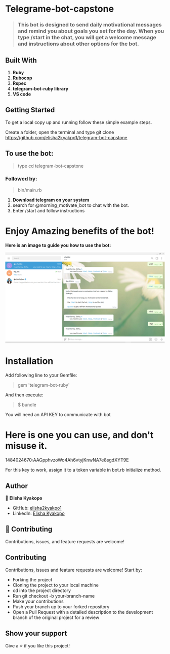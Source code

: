 # Telegrame-bot-capstone

> ### This bot is designed to send daily motivational messages and remind you about goals you set for the day. When you type /start in the chat, you will get a welcome message and instructions about other options for the bot.

## Built With
1.	__Ruby__ 
2.	__Rubocop__
3.	__Rspec__
4.	__telegram-bot-ruby library__
4. __VS code__

## Getting Started
To get a local copy up and running follow these simple example steps.

Create a folder, open the terminal and type
git clone https://github.com/elisha2kyakpo1/telegram-bot-capstone
 
## To use the bot:
> type cd telegram-bot-capstone 
### Followed by:

> bin/main.rb

1. __Download telegram on your system__
2. search for @morning_motivate_bot to chat with the bot.
3. Enter /start and follow instructions

# Enjoy Amazing benefits of the bot!

__Here is an image to guide you how to use the bot:__

![chatBot](assets/image/tele.PNG)



# Installation
Add following line to your Gemfile:

> gem 'telegram-bot-ruby'

And then execute:

> $ bundle

You will need an API KEY to communicate with bot
# Here is one you can use, and don't misuse it.
1484024670:AAGpphvzoWo4Ah6vtyjKnwNA7e8sgdXYT9E

For this key to work, assign it to a token variable in bot.rb initialize method.

## Author

👤 **Elisha Kyakopo**

- GitHub: [elisha2kyakpo1](https://github.com/elisha2kyakpo1)
- LinkedIn: [Elisha Kyakopo](https://www.linkedin.com/in/elisha-kyakopo-009aa3197/)

## 🤝 Contributing

Contributions, issues, and feature requests are welcome!

## **Contributing**

Contributions, issues and feature requests are welcome! Start by:

- Forking the project
- Cloning the project to your local machine
- cd into the project directory
- Run git checkout -b your-branch-name
- Make your contributions
- Push your branch up to your forked repository
- Open a Pull Request with a detailed description to the development branch of the original project for a review

## Show your support

Give a ⭐️ if you like this project!
